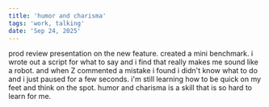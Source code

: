 ```yaml
---
title: 'humor and charisma'
tags: 'work, talking'
date: 'Sep 24, 2025'
---
```


prod review presentation on the new feature. created a mini benchmark. i wrote out a script for what to say and i find that really makes me sound like a robot. and when Z commented a mistake i found i didn't know what to do and i just paused for a few seconds. i'm still learning how to be quick on my feet and think on the spot. humor and charisma is a skill that is so hard to learn for me.